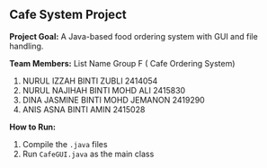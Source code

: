 ## Cafe System Project

**Project Goal:** A Java-based food ordering system with GUI and file handling.

**Team Members:**
List Name Group F ( Cafe Ordering System)
1. NURUL IZZAH BINTI ZUBLI 2414054
2. NURUL NAJIHAH BINTI MOHD ALI 2415830
3. ⁠DINA JASMINE BINTI MOHD JEMANON 2419290
4. ⁠ANIS ASNA BINTI AMIN 2415028

**How to Run:**
1. Compile the `.java` files
2. Run `CafeGUI.java` as the main class
